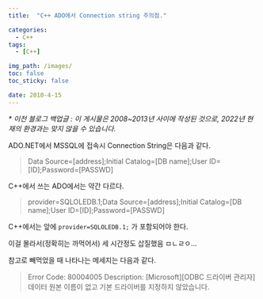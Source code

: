 ```yaml
---
title:  "C++ ADO에서 Connection string 주의점."

categories:
  - C++
tags:
  - [C++]

img_path: /images/
toc: false
toc_sticky: false

date: 2010-4-15
---
```

_* 이전 블로그 백업글 : 이 게시물은 2008~2013년 사이에 작성된 것으로, 2022년 현재의 환경과는 맞지 않을 수 있습니다._

ADO.NET에서 MSSQL에 접속시 Connection String은 다음과 같다.

>Data Source=[address];Initial Catalog=[DB name];User ID=[ID];Password=[PASSWD]

C++에서 쓰는 ADO에서는 약간 다르다.

>provider=SQLOLEDB.1;Data Source=[address];Initial Catalog=[DB name];User ID=[ID];Password=[PASSWD]

C++에서는 앞에 `provider=SQLOLEDB.1;` 가 포함되어야 한다.

이걸 몰라서(정확히는 까먹어서) 세 시간정도 삽질했음 ㅁㄴㄹㅇ...

참고로 빼먹었을 때 나타나는 메세지는 다음과 같다.

>Error Code: 80004005
Description: [Microsoft][ODBC 드라이버 관리자] 데이터 원본 이름이 없고 기본 드라이버를 지정하지 않았습니다.